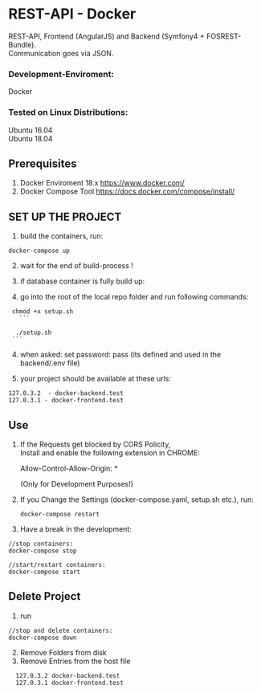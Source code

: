 # REST-API - Docker

REST-API, Frontend (AngularJS) and Backend (Symfony4 + FOSREST-Bundle).  
Communication goes via JSON.  

### Development-Enviroment:  
Docker
  
### Tested on Linux Distributions:  
Ubuntu 16.04  
Ubuntu 18.04  


## Prerequisites

1. Docker Enviroment 18.x <https://www.docker.com/>  
2. Docker Compose Tool  <https://docs.docker.com/compose/install/>


## SET UP THE PROJECT

1. build the containers, run:  
  ```
  docker-compose up  
  ```
2. wait for the end of build-process !
  
3. if database container is fully build up:  
  1. go into the root of the local repo folder and run following commands:
  ```  
   chmod +x setup.sh
     ```  
   ```
      ./setup.sh  
     ```  

4. when asked: set password: pass (its defined and used in the backend/.env file)
 
4. your project should be available at these urls:  
  ```  
  127.0.3.2  - docker-backend.test  
  127.0.3.1 - docker-frontend.test  
  ```  


## Use 

1. If the Requests get blocked by CORS Policity,  
   Install and enable the following extension in CHROME:  

   Allow-Control-Allow-Origin: *  

   (Only for Development Purposes!)

2. If you Change the Settings (docker-compose.yaml, setup.sh etc.), run:  
   ```  
   docker-compose restart
   ```  
3. Have a break in the development:  
 
```  
//stop containers:
docker-compose stop

//start/restart containers:
docker-compose start

```  

## Delete Project  

  1. run  
```
//stop and delete containers:
docker-compose down

```
  2. Remove Folders from disk  
  3. Remove Entries from the host file  
```
  127.0.3.2 docker-backend.test  
  127.0.3.1 docker-frontend.test  
```

